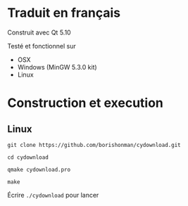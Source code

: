 # Traduit en français

Construit avec Qt 5.10

Testé et fonctionnel sur
* OSX
* Windows (MinGW 5.3.0 kit)
* Linux

# Construction et execution

## Linux
`git clone https://github.com/borishonman/cydownload.git`

`cd cydownload`

`qmake cydownload.pro`

`make`

Écrire `./cydownload` pour lancer
